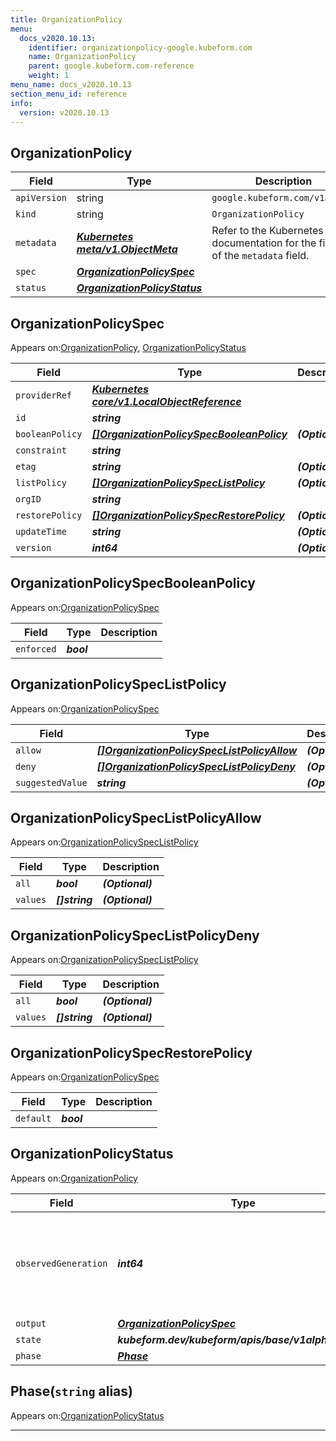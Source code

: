 ```yaml
---
title: OrganizationPolicy
menu:
  docs_v2020.10.13:
    identifier: organizationpolicy-google.kubeform.com
    name: OrganizationPolicy
    parent: google.kubeform.com-reference
    weight: 1
menu_name: docs_v2020.10.13
section_menu_id: reference
info:
  version: v2020.10.13
---
```


## OrganizationPolicy
| Field | Type | Description |
| ------ | ----- | ----------- |
| `apiVersion` | string | `google.kubeform.com/v1alpha1` |
|    `kind` | string | `OrganizationPolicy` |
| `metadata` | ***[Kubernetes meta/v1.ObjectMeta](https://kubernetes.io/docs/reference/generated/kubernetes-api/v1.13/#objectmeta-v1-meta)***|Refer to the Kubernetes API documentation for the fields of the `metadata` field.|
| `spec` | ***[OrganizationPolicySpec](#organizationpolicyspec)***||
| `status` | ***[OrganizationPolicyStatus](#organizationpolicystatus)***||
## OrganizationPolicySpec

Appears on:[OrganizationPolicy](#organizationpolicy), [OrganizationPolicyStatus](#organizationpolicystatus)

| Field | Type | Description |
| ------ | ----- | ----------- |
| `providerRef` | ***[Kubernetes core/v1.LocalObjectReference](https://kubernetes.io/docs/reference/generated/kubernetes-api/v1.13/#localobjectreference-v1-core)***||
| `id` | ***string***||
| `booleanPolicy` | ***[[]OrganizationPolicySpecBooleanPolicy](#organizationpolicyspecbooleanpolicy)***| ***(Optional)*** |
| `constraint` | ***string***||
| `etag` | ***string***| ***(Optional)*** |
| `listPolicy` | ***[[]OrganizationPolicySpecListPolicy](#organizationpolicyspeclistpolicy)***| ***(Optional)*** |
| `orgID` | ***string***||
| `restorePolicy` | ***[[]OrganizationPolicySpecRestorePolicy](#organizationpolicyspecrestorepolicy)***| ***(Optional)*** |
| `updateTime` | ***string***| ***(Optional)*** |
| `version` | ***int64***| ***(Optional)*** |
## OrganizationPolicySpecBooleanPolicy

Appears on:[OrganizationPolicySpec](#organizationpolicyspec)

| Field | Type | Description |
| ------ | ----- | ----------- |
| `enforced` | ***bool***||
## OrganizationPolicySpecListPolicy

Appears on:[OrganizationPolicySpec](#organizationpolicyspec)

| Field | Type | Description |
| ------ | ----- | ----------- |
| `allow` | ***[[]OrganizationPolicySpecListPolicyAllow](#organizationpolicyspeclistpolicyallow)***| ***(Optional)*** |
| `deny` | ***[[]OrganizationPolicySpecListPolicyDeny](#organizationpolicyspeclistpolicydeny)***| ***(Optional)*** |
| `suggestedValue` | ***string***| ***(Optional)*** |
## OrganizationPolicySpecListPolicyAllow

Appears on:[OrganizationPolicySpecListPolicy](#organizationpolicyspeclistpolicy)

| Field | Type | Description |
| ------ | ----- | ----------- |
| `all` | ***bool***| ***(Optional)*** |
| `values` | ***[]string***| ***(Optional)*** |
## OrganizationPolicySpecListPolicyDeny

Appears on:[OrganizationPolicySpecListPolicy](#organizationpolicyspeclistpolicy)

| Field | Type | Description |
| ------ | ----- | ----------- |
| `all` | ***bool***| ***(Optional)*** |
| `values` | ***[]string***| ***(Optional)*** |
## OrganizationPolicySpecRestorePolicy

Appears on:[OrganizationPolicySpec](#organizationpolicyspec)

| Field | Type | Description |
| ------ | ----- | ----------- |
| `default` | ***bool***||
## OrganizationPolicyStatus

Appears on:[OrganizationPolicy](#organizationpolicy)

| Field | Type | Description |
| ------ | ----- | ----------- |
| `observedGeneration` | ***int64***| ***(Optional)*** Resource generation, which is updated on mutation by the API Server.|
| `output` | ***[OrganizationPolicySpec](#organizationpolicyspec)***| ***(Optional)*** |
| `state` | ***kubeform.dev/kubeform/apis/base/v1alpha1.State***| ***(Optional)*** |
| `phase` | ***[Phase](#phase)***| ***(Optional)*** |
## Phase(`string` alias)

Appears on:[OrganizationPolicyStatus](#organizationpolicystatus)

---
